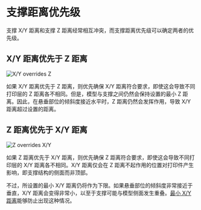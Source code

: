 支撑距离优先级
====
支撑 X/Y 距离和支撑 Z 距离经常相互冲突，而支撑距离优先级可以确定两者的优先级。

X/Y 距离优先于 Z 距离
----
![X/Y overrides Z](../images/support_xy_overrides_z.svg)

如果 X/Y 距离优先于 Z 距离，则优先确保 X/Y 距离符合要求，即使这会导致不同打印层的 Z 距离各不相同。但是，模型与支撑之间仍然会保持设置的最小 Z 距离。因此，在悬垂部位的倾斜度接近水平时，Z 距离仍然会发挥作用，导致 X/Y 距离超过设置的距离。

Z 距离优先于 X/Y 距离
----
![Z overrides X/Y](../images/support_z_overrides_xy.svg)

如果 Z 距离优先于 X/Y 距离，则优先确保 Z 距离符合要求，即使这会导致不同打印层的 X/Y 距离各不相同。X/Y 距离仅会在 Z 距离不起作用的位置对打印件产生影响，即支撑结构的侧面而非顶部。

不过，所设置的最小 X/Y 距离仍将作为下限。如果悬垂部位的倾斜度非常接近于垂直，X/Y 距离会变得非常小，以至于支撑可能与模型侧面发生重叠。[最小 X/Y 距离](support_xy_distance_overhang.md)能够防止出现这种情况。
